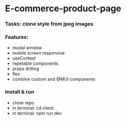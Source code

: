 # E-commerce-product-page
### Tasks: clone style from jpeg images

### Features:

- modal window
- mobile screen responsive
- useContext
- repetable components
- props drilling
- flex
- combine custom and @MUI components

### Install & run

- clone repo
- in terminal: cd client
- in terminal: npm run dev
